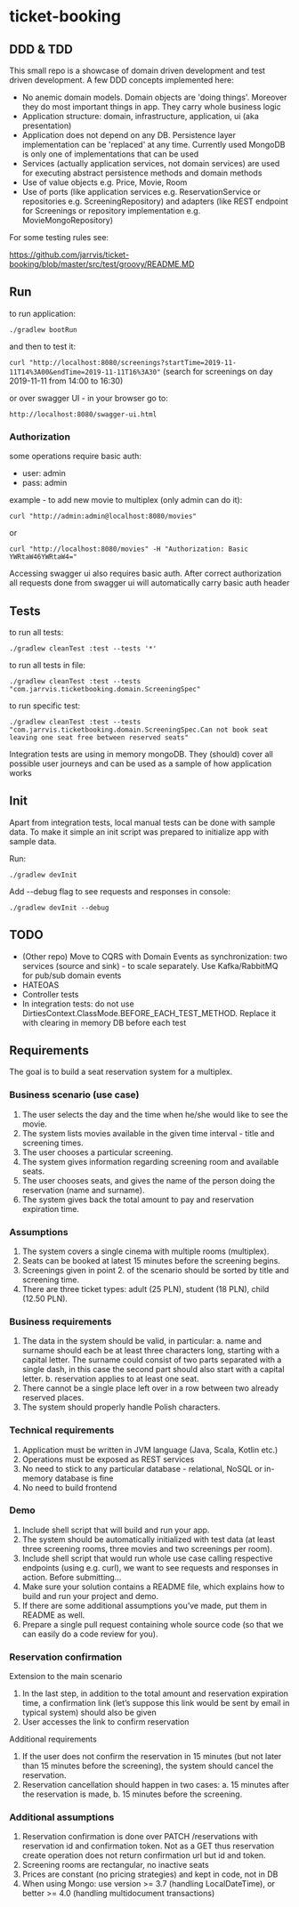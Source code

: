 # ticket-booking

## DDD & TDD

This small repo is a showcase of domain driven development and test driven development. A few DDD concepts implemented here:

- No anemic domain models. Domain objects are 'doing things'. Moreover they do most important things in app. They carry whole business logic
- Application structure: domain, infrastructure, application, ui (aka presentation)
- Application does not depend on any DB. Persistence layer implementation can be 'replaced' at any time. Currently used MongoDB is only one of implementations that can be used
- Services (actually application services, not domain services) are used for executing abstract persistence methods and domain methods
- Use of value objects e.g. Price, Movie, Room
- Use of ports (like application services e.g. ReservationService or repositories e.g. ScreeningRepository) and adapters (like REST endpoint for Screenings or repository implementation e.g. MovieMongoRepository)

For some testing rules see:

https://github.com/jarrvis/ticket-booking/blob/master/src/test/groovy/README.MD

## Run

to run application:

`./gradlew bootRun`

and then to test it:

`curl "http://localhost:8080/screenings?startTime=2019-11-11T14%3A00&endTime=2019-11-11T16%3A30"`
(search for screenings on day 2019-11-11 from 14:00 to 16:30)

or over swagger UI - in your browser go to:

`http://localhost:8080/swagger-ui.html`

### Authorization

some operations require basic auth:

 - user: admin
 - pass: admin
 
 example - to add new movie to multiplex (only admin can do it):
 
 `curl "http://admin:admin@localhost:8080/movies"`
 
 or
 
 `curl "http://localhost:8080/movies" -H "Authorization: Basic YWRtaW46YWRtaW4="`

Accessing swagger ui also requires basic auth. After correct authorization all requests done from swagger ui will automatically carry basic auth header


## Tests

to run all tests:

`./gradlew cleanTest :test --tests '*'`

to run all tests in file:

`./gradlew cleanTest :test --tests "com.jarrvis.ticketbooking.domain.ScreeningSpec"`

to run specific test:

`./gradlew cleanTest :test --tests "com.jarrvis.ticketbooking.domain.ScreeningSpec.Can not book seat leaving one seat free between reserved seats"`

Integration tests are using in memory mongoDB. They (should) cover all possible user journeys and can be used as a sample of how application works

## Init

Apart from integration tests, local manual tests can be done with sample data. To make it simple an init script was prepared to initialize app with sample data.

Run:

`./gradlew devInit`

Add --debug flag to see requests and responses in console:

`./gradlew devInit --debug`

## TODO

- (Other repo) Move to CQRS with Domain Events as synchronization: two services (source and sink) - to scale separately. Use Kafka/RabbitMQ for pub/sub domain events
- HATEOAS
- Controller tests
- In integration tests: do not use DirtiesContext.ClassMode.BEFORE_EACH_TEST_METHOD. Replace it with clearing in memory DB before each test

## Requirements

The goal is to build a seat reservation system for a multiplex.
### Business scenario (use case)
1. The user selects the day and the time when he/she would like to see the movie.
2. The system lists movies available in the given time interval - title and screening
times.
3. The user chooses a particular screening.
4. The system gives information regarding screening room and available seats.
5. The user chooses seats, and gives the name of the person doing the reservation
(name and surname).
6. The system gives back the total amount to pay and reservation expiration time.
### Assumptions
1. The system covers a single cinema with multiple rooms (multiplex).
2. Seats can be booked at latest 15 minutes before the screening begins.
3. Screenings given in point 2. of the scenario should be sorted by title and screening
time.
4. There are three ticket types: adult (25 PLN), student (18 PLN), child (12.50 PLN).
### Business requirements
1. The data in the system should be valid, in particular:
a. name and surname should each be at least three characters long, starting
with a capital letter. The surname could consist of two parts separated with a
single dash, in this case the second part should also start with a capital letter.
b. reservation applies to at least one seat.
2. There cannot be a single place left over in a row between two already reserved
places.
3. The system should properly handle Polish characters.
### Technical requirements
1. Application must be written in JVM language (Java, Scala, Kotlin etc.)
2. Operations must be exposed as REST services
3. No need to stick to any particular database - relational, NoSQL or in-memory
database is fine
4. No need to build frontend
### Demo
1. Include shell script that will build and run your app.
2. The system should be automatically initialized with test data (at least three screening
rooms, three movies and two screenings per room).
3. Include shell script that would run whole use case calling respective endpoints (using
e.g. curl), we want to see requests and responses in action.
Before submitting…
1. Make sure your solution contains a README file, which explains how to build and
run your project and demo.
2. If there are some additional assumptions you’ve made, put them in README as well.
3. Prepare a single pull request containing whole source code (so that we can easily do
a code review for you).
### Reservation confirmation
Extension to the main scenario
1. In the last step, in addition to the total amount and reservation expiration time, a
confirmation link (let’s suppose this link would be sent by email in typical system)
should also be given
2. User accesses the link to confirm reservation

Additional requirements
1. If the user does not confirm the reservation in 15 minutes (but not later than 15
minutes before the screening), the system should cancel the reservation.
2. Reservation cancellation should happen in two cases:
a. 15 minutes after the reservation is made,
b. 15 minutes before the screening.

### Additional assumptions
1. Reservation confirmation is done over PATCH /reservations with reservation id and confirmation token. 
Not as a GET thus reservation create operation does not return confirmation url but id and token.
2. Screening rooms are rectangular, no inactive seats
3. Prices are constant (no pricing strategies) and kept in code, not in DB
4. When using Mongo: use version >=  3.7 (handling LocalDateTime), or better >= 4.0 (handling multidocument transactions)
